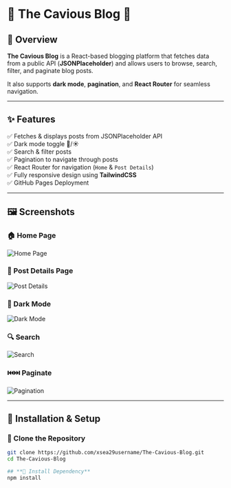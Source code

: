 # 📰 The Cavious Blog 🚀


## 📌 Overview
**The Cavious Blog** is a React-based blogging platform that fetches data from a public API (**JSONPlaceholder**) and allows users to browse, search, filter, and paginate blog posts. 

It also supports **dark mode**, **pagination**, and **React Router** for seamless navigation.

---

## ✨ Features
✅ Fetches & displays posts from JSONPlaceholder API  
✅ Dark mode toggle 🌙/☀️  
✅ Search & filter posts  
✅ Pagination to navigate through posts  
✅ React Router for navigation (`Home` & `Post Details`)  
✅ Fully responsive design using **TailwindCSS**  
✅ GitHub Pages Deployment  

---

## 🖼 Screenshots

### **🏠 Home Page**
![Home Page](./screenshots/home-1.png)

### **📜 Post Details Page**
![Post Details](./screenshots/post-details.png)

### **🌙 Dark Mode**
![Dark Mode](./screenshots/dark-mode.png)

### **🔍 Search**
![Search](./screenshots/search.png)

### **⏮️⏭️ Paginate**
![Pagination](./screenshots/pagination.png)

---

## 🚀 Installation & Setup

### **🔹 Clone the Repository**
```bash
git clone https://github.com/xsea29username/The-Cavious-Blog.git
cd The-Cavious-Blog

## **🔹 Install Dependency**
npm install

